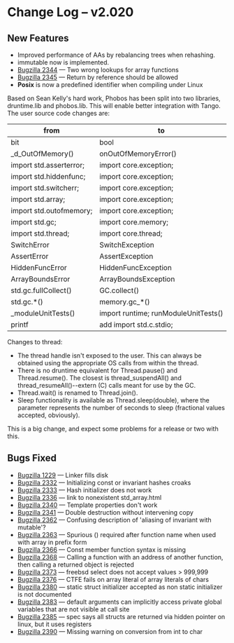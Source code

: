 <h1>Change Log &ndash; v2.020</h1>

<h2 id="new-features">New Features</h2>

* Improved performance of AAs by rebalancing trees when rehashing.
* immutable now is implemented.
* [Bugzilla 2344](/bug/2344) &mdash; Two wrong lookups for array functions
* [Bugzilla 2345](/bug/2345) &mdash; Return by reference should be allowed
* **Posix** is now a predefined identifier when compiling under Linux

Based on Sean Kelly's hard work, Phobos has been split into
two libraries, druntime.lib and phobos.lib. This will enable
better integration with Tango. The user source code changes are:

<table class="change-table">
<thead>
    <tr>
        <th>from</th>
        <th>to</th>
    </tr>
</thead>
<tbody>
    <tr>
        <td>bit</td>
        <td>bool</td>
    </tr>
    <tr>
    </tr>
        <td>_d_OutOfMemory()</td>
        <td>onOutOfMemoryError()</td>
    <tr>
    </tr>
        <td>import std.asserterror;</td>
        <td>import core.exception;</td>
    <tr>
        <td>import std.hiddenfunc;</td>
        <td>import core.exception;</td>
    </tr>
    <tr>
        <td>import std.switcherr;</td>
        <td>import core.exception;</td>
    </tr>
    <tr>
        <td>import std.array;</td>
        <td>import core.exception;</td>
    </tr>
    <tr>
        <td>import std.outofmemory;</td>
        <td>import core.exception;</td>
    </tr>
    <tr>
        <td>import std.gc;</td>
        <td>import core.memory;</td>
    </tr>
    <tr>
        <td>import std.thread;</td>
        <td>import core.thread;</td>
    </tr>
    <tr>
        <td>SwitchError</td>
        <td>SwitchException</td>
    </tr>
    <tr>
        <td>AssertError</td>
        <td>AssertException</td>
    </tr>
    <tr>
        <td>HiddenFuncError</td>
        <td>HiddenFuncException</td>
    </tr>
    <tr>
        <td>ArrayBoundsError</td>
        <td>ArrayBoundsException</td>
    </tr>
    <tr>
        <td>std.gc.fullCollect()</td>
        <td>GC.collect()</td>
    </tr>
    <tr>
        <td>std.gc.*()</td>
        <td>memory.gc_*()</td>
    </tr>
    <tr>
        <td>_moduleUnitTests()</td>
        <td>import runtime; runModuleUnitTests()</td>
    </tr>
    <tr>
        <td>printf</td>
        <td>add import std.c.stdio;</td>
    </tr>
</tbody>
</table>

Changes to thread:

* The thread handle isn't exposed to the user. This can always be obtained using
  the appropriate OS calls from within the thread.
* There is no druntime equivalent for Thread.pause() and Thread.resume().
  The closest is thread_suspendAll() and thread_resumeAll()--extern (C) calls
  meant for use by the GC.
* Thread.wait() is renamed to Thread.join().
* Sleep functionality is available as Thread.sleep(double), where the parameter
  represents the number of seconds to sleep (fractional values accepted,
  obviously).

This is a big change, and expect some problems for a release or two with this.

<h2 id="bugs-fixed">Bugs Fixed</h2>

* [Bugzilla 1229](/bug/1229) &mdash; Linker fills disk
* [Bugzilla 2332](/bug/2332) &mdash; Initializing const or invariant hashes croaks
* [Bugzilla 2333](/bug/2333) &mdash; Hash initializer does not work
* [Bugzilla 2336](/bug/2336) &mdash; link to nonexistent std_array.html
* [Bugzilla 2340](/bug/2340) &mdash; Template properties don't work
* [Bugzilla 2341](/bug/2341) &mdash; Double destruction without intervening copy
* [Bugzilla 2362](/bug/2362) &mdash; Confusing description of 'aliasing of invariant with mutable'?
* [Bugzilla 2363](/bug/2363) &mdash; Spurious () required after function name when used with array in prefix form
* [Bugzilla 2366](/bug/2366) &mdash; Const member function syntax is missing
* [Bugzilla 2368](/bug/2368) &mdash; Calling a function with an address of another function, then calling a returned object is rejected
* [Bugzilla 2373](/bug/2373) &mdash; freebsd select does not accept values > 999,999
* [Bugzilla 2376](/bug/2376) &mdash; CTFE fails on array literal of array literals of chars
* [Bugzilla 2380](/bug/2380) &mdash; static struct initializer accepted as non static initializer is not documented
* [Bugzilla 2383](/bug/2383) &mdash; default arguments can implicitly access private global variables that are not visible at call site
* [Bugzilla 2385](/bug/2385) &mdash; spec says all structs are returned via hidden pointer on linux, but it uses registers
* [Bugzilla 2390](/bug/2390) &mdash; Missing warning on conversion from int to char
